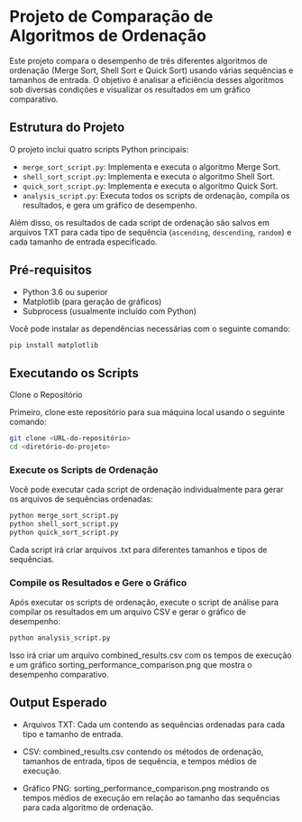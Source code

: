 # Projeto de Comparação de Algoritmos de Ordenação

Este projeto compara o desempenho de três diferentes algoritmos de ordenação (Merge Sort, Shell Sort e Quick Sort) usando várias sequências e tamanhos de entrada. O objetivo é analisar a eficiência desses algoritmos sob diversas condições e visualizar os resultados em um gráfico comparativo.

## Estrutura do Projeto

O projeto inclui quatro scripts Python principais:

- `merge_sort_script.py`: Implementa e executa o algoritmo Merge Sort.
- `shell_sort_script.py`: Implementa e executa o algoritmo Shell Sort.
- `quick_sort_script.py`: Implementa e executa o algoritmo Quick Sort.
- `analysis_script.py`: Executa todos os scripts de ordenação, compila os resultados, e gera um gráfico de desempenho.

Além disso, os resultados de cada script de ordenação são salvos em arquivos TXT para cada tipo de sequência (`ascending`, `descending`, `random`) e cada tamanho de entrada especificado.

## Pré-requisitos

- Python 3.6 ou superior
- Matplotlib (para geração de gráficos)
- Subprocess (usualmente incluído com Python)

Você pode instalar as dependências necessárias com o seguinte comando:

```bash
pip install matplotlib
```

## Executando os Scripts
Clone o Repositório

Primeiro, clone este repositório para sua máquina local usando o seguinte comando:

```bash
git clone <URL-do-repositório>
cd <diretório-do-projeto>
```

### Execute os Scripts de Ordenação

Você pode executar cada script de ordenação individualmente para gerar os arquivos de sequências ordenadas:

```bash
python merge_sort_script.py
python shell_sort_script.py
python quick_sort_script.py
```

Cada script irá criar arquivos .txt para diferentes tamanhos e tipos de sequências.

### Compile os Resultados e Gere o Gráfico

Após executar os scripts de ordenação, execute o script de análise para compilar os resultados em um arquivo CSV e gerar o gráfico de desempenho:

```bash
python analysis_script.py
```
Isso irá criar um arquivo combined_results.csv com os tempos de execução e um gráfico sorting_performance_comparison.png que mostra o desempenho comparativo.

## Output Esperado

- Arquivos TXT: Cada um contendo as sequências ordenadas para cada tipo e tamanho de entrada.

- CSV: combined_results.csv contendo os métodos de ordenação, tamanhos de entrada, tipos de sequência, e tempos médios de execução.

- Gráfico PNG: sorting_performance_comparison.png mostrando os tempos médios de execução em relação ao tamanho das sequências para cada algoritmo de ordenação.
